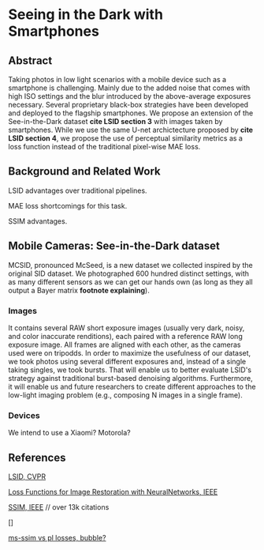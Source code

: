# Seeing in the Dark with Smartphones

## Abstract

Taking photos in low light scenarios with a mobile device such as a smartphone is challenging.
Mainly due to the added noise that comes with high ISO settings and the blur introduced by the above-average exposures necessary.
Several proprietary black-box strategies have been developed and deployed to the flagship smartphones.
We propose an extension of the See-in-the-Dark dataset **cite LSID section 3** with images taken by smartphones.
While we use the same U-net archictecture proposed by **cite LSID section 4**, we propose the use of perceptual similarity metrics as a loss function instead of the traditional pixel-wise MAE loss.

## Background and Related Work

LSID advantages over traditional pipelines.

MAE loss shortcomings for this task.

SSIM advantages.

## Mobile Cameras: See-in-the-Dark dataset

MCSID, pronounced McSeed, is a new dataset we collected inspired by the original SID dataset.
We photographed 600 hundred distinct settings, with as many different sensors as we can get our hands own (as long as they all output a Bayer matrix **footnote explaining**).

### Images

It contains several RAW short exposure images (usually very dark, noisy, and color inaccurate renditions), each paired with a reference RAW long exposure image.
All frames are aligned with each other, as the cameras used were on tripodds.
In order to maximize the usefulness of our dataset, we took photos using several different exposures and, instead of a single taking singles, we took bursts.
That will enable us to better evaluate LSID's strategy against traditional burst-based denoising algorithms.
Furthermore, it will enable us and future researchers to create different approaches to the low-light imaging problem (e.g., composing N images in a single frame).

### Devices

We intend to use a Xiaomi? Motorola?


## References

[LSID, CVPR](https://arxiv.org/pdf/1805.01934.pdf)

[Loss Functions for Image Restoration with NeuralNetworks, IEEE](https://arxiv.org/pdf/1511.08861.pdf)

[SSIM, IEEE](https://ieeexplore.ieee.org/document/1284395) // over 13k citations

[]

[ms-ssim vs pl losses, bubble?](http://www.cs.toronto.edu/~jsnell/assets/perceptual_similarity_metrics_icip_2017.pdf)

